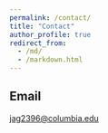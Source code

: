 ```yaml
---
permalink: /contact/
title: "Contact"
author_profile: true
redirect_from: 
  - /md/
  - /markdown.html
---
```


## Email
jag2396@columbia.edu
